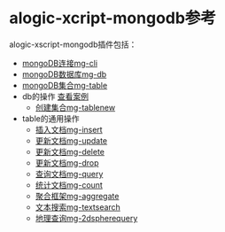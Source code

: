 alogic-xcript-mongodb参考
=======================

alogic-xscript-mongodb插件包括：

- [mongoDB连接mg-cli](plugins/mg-cli.md)
- [mongoDB数据库mg-db](plugins/mg-db.md)
- [mongoDB集合mg-table](plugins/mg-table.md)
- db的操作 [查看案例](plugins/case.string.md)
	- [创建集合mg-tablenew](plugins/mg-tablenew.md)
- table的通用操作
	- [插入文档mg-insert](plugins/mg-insert.md)
	- [更新文档mg-update](plugins/mg-update.md)
	- [更新文档mg-delete](plugins/mg-delete.md)
	- [更新文档mg-drop](plugins/mg-drop.md)	
	- [查询文档mg-query](plugins/mg-query.md)
	- [统计文档mg-count](plugins/mg-count.md)
	- [聚合框架mg-aggregate](plugins/mg-aggregate.md)
	- [文本搜索mg-textsearch](plugins/mg-textsearch.md)
	- [地理查询mg-2dspherequery](plugins/mg-2dspherequery.md)
	
